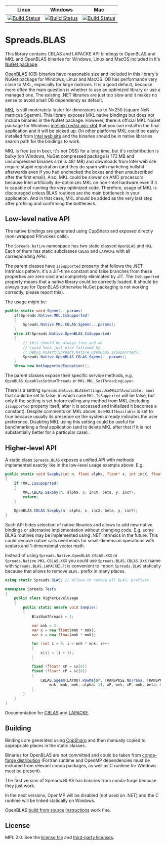 
|   Linux    |  Windows   |     Mac    |
|:----------:|:----------:|:----------:|
|  [![Build Status](https://dev.azure.com/DataSpreads/Spreads/_apis/build/status/Spreads.Spreads.BLAS?branchName=master&jobName=Linux)](https://dev.azure.com/DataSpreads/Spreads/_build/latest?definitionId=10&branchName=master)    |  [![Build Status](https://dev.azure.com/DataSpreads/Spreads/_apis/build/status/Spreads.Spreads.BLAS?branchName=master&jobName=Windows)](https://dev.azure.com/DataSpreads/Spreads/_build/latest?definitionId=10&branchName=master)   |  [![Build Status](https://dev.azure.com/DataSpreads/Spreads/_apis/build/status/Spreads.Spreads.BLAS?branchName=master&jobName=Mac)](https://dev.azure.com/DataSpreads/Spreads/_build/latest?definitionId=10&branchName=master) |

# Spreads.BLAS

This library contains CBLAS and LAPACKE API bindings to OpenBLAS and MKL and OpenBLAS binaries 
for Windows, Linux and MacOS included in it's [NuGet package](https://www.nuget.org/packages/Spreads.BLAS).

[OpenBLAS](https://github.com/xianyi/OpenBLAS) (OB) binaries have reasonable size and included in this library's NuGet package for Windows, Linux and MacOS.
OB has performance very close to MKL, especially for large matrices. It is a good default, because 
more often the main question is whether to use an optimized library or use a managed one. The existing
.NET libraries are just too slow and it makes no sense to avoid small OB dependency as default.

[MKL](https://en.wikipedia.org/wiki/Math_Kernel_Library) is still moderately faster for dimensions up to N=250 (square NxN matrices Sgemm).
This library exposes MKL native bindings but does not include binaries in the NuGet package.
However, there is official MKL NuGet package for Windows [intelmkl.redist.win-x64](https://www.nuget.org/packages/intelmkl.redist.win-x64/)
that you can install in the final application and it will be picked up. On other platforms
MKL could be easily installed from [Intel web site](https://software.intel.com/en-us/mkl/choose-download) 
and the binaries should be in native libraries search path for the bindings to work.   

MKL is free (as in beer, it's not OSS) for a long time, but it's redistribution is bulky (on Windows, NuGet compressed package is 173 MB 
and uncompressed binaries size is 481 MB) and downloads from Intel web site require stupid registration
(and they do spam with marketing bullshit afterwards even if you had unchecked the boxes and then unsubscribed after the first email). Also, MKL
could be slower on AMD processors because Intel artificially de-optimizes MKL on non-Intel hardware
even if it is capable of running the very optimized code. Therefore, usage of MKL is discouraged
unless BLAS routines are the main bottleneck in your application. And in that case, MKL should be 
added as the very last step after profiling and confirming the bottleneck.

## Low-level native API

The native bindings are generated using CppSharp and exposed directly (non-wrapped P/Invokes calls).

The `Spreads.Native` namespace has two static classed `OpenBLAS` and `MKL`. Each of them has 
static subclasses `CBLAS` and `LAPACKE` with all corresponding APIs.

The parent classes have `IsSupported` property that follows the .NET Intrinsics pattern: it's a JIT-time 
constant and false branches from these properties are zero-cost and completely eliminated by JIT.
The `IsSupported` property means that a native library could be correctly loaded. It should be always
true for OpenBLAS (otherwise NuGet packaging is not working correctly, please report this).

The usage might be:

```csharp
public static void Sgemm(...params)
    if(Spreads.Native.MKL.IsSupported)
    {
        Spreads.Native.MKL.CBLAS.Sgemm(...params);
    }
    else if(Spreads.Native.OpenBLAS.IsSupported)  
    {
        // this should be always true and we 
        // could have just else followed by
        // Debug.Assert(Spreads.Native.OpenBLAS.IsSupported);
        Spreads.Native.OpenBLAS.CBLAS.Sgemm(...params);
    }
    throw new NotSupportedException();
```    


The parent classes expose their specific service methods, e.g. `OpenBLAS.OpenblasSetNumThreads` or `MKL.MKL_SetThreadingLayer`.

There is a setting `Spreads.Native.BLASSettings.UseMKLIfAvailable: bool` that could be set to false, 
in which case `MKL.IsSupported` will be false, but only if the setting is set before calling
any method from MKL (including `IsSupported` property itself, after it is accessed and initialized 
it becomes a constant). Despite comments on MKL above, `UseMKLIfAvailable` is set to true because 
usually its presence on the system already indicates the user preference. Disabling MKL using this 
setting could be useful for benchmarking a final application (and to delete MKL after that if 
it is not substantially better for a particular case).

## Higher-level API

A static class `Spreads.BLAS` exposes a unified API with methods implemented exactly like in the low-level usage example above. E.g.

```csharp
public static void Saxpby(int n, float alpha, float* x, int incX, float beta, float* y, int incY)
{
    if (MKL.IsSupoprted)
    {
        MKL.CBLAS.Saxpby(n, alpha, x, incX, beta, y, incY);
        return;
    }

    OpenBLAS.CBLAS.Saxpby(n, alpha, x, incX, beta, y, incY);
}

```

Such API hides selection of native libraries and allows to add new native bindings or alternative implementation without changing code.
E.g. some BLAS routines may be implemented using .NET intrinsics in the future.
This could remove native calls overheads for small-dimension operations with scalars and 1-dimensional vector math.

Instead of using `Spreads.Native.OpenBLAS.CBLAS.XXX` or `Spreads.Native.MKL.CBLAS.XXX` you could use `Spreads.BLAS.CBLAS.XXX` 
(same with `Spreads.BLAS.LAPACKE`). It is convenient to import `Spreads.BLAS` statically because that allows to remove `BLAS.` 
prefix in many places.


```csharp
using static Spreads.BLAS; // allows to remove all BLAS. prefixes

namespace Spreads.Tests
{
    public class HigherLevelUsage
    {
        public static unsafe void Sample()
        {
            BlasNumThreads = 1;

            var mnk = 2;
            var x = new float[mnk * mnk];
            var c = new float[mnk * mnk];

            for (int i = 0; i < mnk * mnk; i++)
            {
                x[i] = (i + 1);
            }

            fixed (float* xP = &x[0])
            fixed (float* cP = &c[0])
            {
                CBLAS.Sgemm(LAYOUT.RowMajor, TRANSPOSE.NoTrans, TRANSPOSE.NoTrans,
                    mnk, mnk, mnk, alpha: 1f, xP, mnk, xP, mnk, beta: 0, cP, mnk);
            }
        }
    }
}

```

Documentation for [CBLAS](https://www.netlib.org/blas/#_blas_routines) and [LAPACKE](https://www.netlib.org/lapack/lapacke.html). 

## Building

Bindings are generated using [CppSharp](https://github.com/mono/CppSharp) and then manually copied to appropriate places in the static classes.

Binaries for OpenBLAS are not committed and could be taken from [conda-forge distribution](https://anaconda.org/conda-forge/libopenblas/files)
(Fortran runtime and OpenMP dependencies must be included from relevant conda packages, as well as C runtime for Windows must be present).

The first version of Spreads.BLAS has binaries from conda-forge because they just work.

In the next versions, OpenMP will be disabled (not used on .NET) and the C runtime will be linked statically on Windows.

OpenBLAS [build from source](https://github.com/xianyi/OpenBLAS#installation-from-source) [instructions](https://github.com/xianyi/OpenBLAS/wiki/How-to-use-OpenBLAS-in-Microsoft-Visual-Studio) work fine.

## License

MPL 2.0. See the [license file](https://github.com/Spreads/Spreads.BLAS/blob/master/LICENSE.txt) and [third-party licenses](https://github.com/Spreads/Spreads.BLAS/blob/master/LICENSE.Dependencies.txt).
